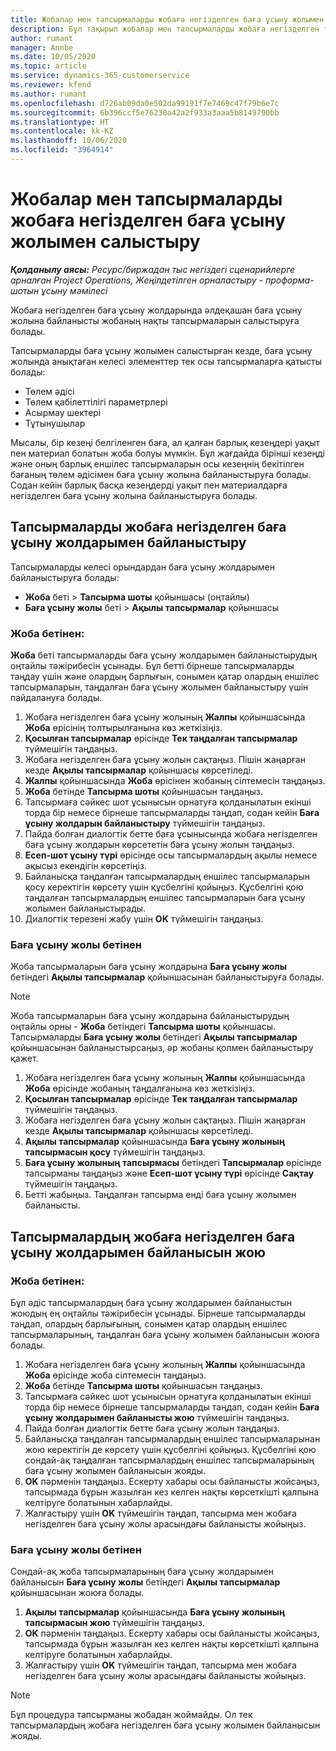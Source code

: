```yaml
---
title: Жобалар мен тапсырмаларды жобаға негізделген баға ұсыну жолымен салыстыру
description: Бұл тақырып жобалар мен тапсырмаларды жобаға негізделген тапсырмалар жолымен салыстыру туралы ақпарат береді.
author: rumant
manager: Annbe
ms.date: 10/05/2020
ms.topic: article
ms.service: dynamics-365-customerservice
ms.reviewer: kfend
ms.author: rumant
ms.openlocfilehash: d726ab09da0e502da99191f7e7469c47f79b6e7c
ms.sourcegitcommit: 6b396ccf5e76230a42a2f933a3aaa5b8149790bb
ms.translationtype: HT
ms.contentlocale: kk-KZ
ms.lasthandoff: 10/06/2020
ms.locfileid: "3964914"
---
```

# <a name="map-projects-and-tasks-to-a-project-based-quote-line"></a>Жобалар мен тапсырмаларды жобаға негізделген баға ұсыну жолымен салыстыру

_**Қолданылу аясы:** Ресурс/биржадан тыс негіздегі сценарийлерге арналған Project Operations, Жеңілдетілген орналастыру - проформа-шотын ұсыну мәмілесі_

Жобаға негізделген баға ұсыну жолдарында әлдеқашан баға ұсыну жолына байланысты жобаның нақты тапсырмаларын салыстыруға болады.

Тапсырмаларды баға ұсыну жолымен салыстырған кезде, баға ұсыну жолында анықтаған келесі элементтер тек осы тапсырмаларға қатысты болады:

- Төлем әдісі
- Төлем қабілеттілігі параметрлері
- Асырмау шектері
- Тұтынушылар

Мысалы, бір кезеңі белгіленген баға, ал қалған барлық кезеңдері уақыт пен материал болатын жоба болуы мүмкін. Бұл жағдайда бірінші кезеңді және оның барлық еншілес тапсырмаларын осы кезеңнің бекітілген бағаның төлем әдісімен баға ұсыну жолына байланыстыруға болады. Содан кейін барлық басқа кезеңдерді уақыт пен материалдарға негізделген баға ұсыну жолына байланыстыруға болады.

## <a name="associate-tasks-to-project-based-quote-lines"></a>Тапсырмаларды жобаға негізделген баға ұсыну жолдарымен байланыстыру

Тапсырмаларды келесі орындардан баға ұсыну жолдарымен байланыстыруға болады:

- **Жоба** беті > **Тапсырма шоты** қойыншасы (оңтайлы)
- **Баға ұсыну жолы** беті > **Ақылы тапсырмалар** қойыншасы 

### <a name="from-the-project-page"></a>Жоба бетінен:

**Жоба** беті тапсырмаларды баға ұсыну жолдарымен байланыстырудың оңтайлы тәжірибесін ұсынады. Бұл бетті бірнеше тапсырмаларды таңдау үшін және олардың барлығын, сонымен қатар олардың еншілес тапсырмаларын, таңдалған баға ұсыну жолымен байланыстыру үшін пайдалануға болады.

1. Жобаға негізделген баға ұсыну жолының **Жалпы** қойыншасында **Жоба** өрісінің толтырылғанына көз жеткізіңіз.
2. **Қосылған тапсырмалар** өрісінде **Тек таңдалған тапсырмалар** түймешігін таңдаңыз.
3. Жобаға негізделген баға ұсыну жолын сақтаңыз. Пішін жаңарған кезде **Ақылы тапсырмалар** қойыншасы көрсетіледі.
4. **Жалпы** қойыншасында **Жоба** өрісінен жобаның сілтемесін таңдаңыз.
5. **Жоба** бетінде **Тапсырма шоты** қойыншасын таңдаңыз.
6. Тапсырмаға сәйкес шот ұсынысын орнатуға қолданылатын екінші торда бір немесе бірнеше тапсырмаларды таңдап, содан кейін **Баға ұсыну жолдарын байланыстыру** түймешігін таңдаңыз.
7. Пайда болған диалогтік бетте баға ұсынысында жобаға негізделген баға ұсыну жолдарын көрсететін баға ұсыну жолын таңдаңыз.
8. **Есеп-шот ұсыну түрі** өрісінде осы тапсырмалардың ақылы немесе ақысыз екендігін көрсетіңіз.
9. Байланысқа таңдалған тапсырмалардың еншілес тапсырмаларын қосу керектігін көрсету үшін құсбелгіні қойыңыз. Құсбелгіні қою таңдалған тапсырмалардың еншілес тапсырмаларын баға ұсыну жолымен байланыстырады.
10. Диалогтік терезені жабу үшін **OK** түймешігін таңдаңыз.

### <a name="from-the-quote-line-page"></a>Баға ұсыну жолы бетінен

Жоба тапсырмаларын баға ұсыну жолдарына **Баға ұсыну жолы** бетіндегі **Ақылы тапсырмалар** қойыншасынан байланыстыруға болады.

>[!NOTE]
>Жоба тапсырмаларын баға ұсыну жолдарына байланыстырудың оңтайлы орны - **Жоба** бетіндегі **Тапсырма шоты** қойыншасы. Тапсырмаларды **Баға ұсыну жолы** бетіндегі **Ақылы тапсырмалар** қойыншасынан байланыстырсаңыз, әр жобаны қолмен байланыстыру қажет.

1. Жобаға негізделген баға ұсыну жолының **Жалпы** қойыншасында **Жоба** өрісінде жобаның таңдалғанына көз жеткізіңіз.
2. **Қосылған тапсырмалар** өрісінде **Тек таңдалған тапсырмалар** түймешігін таңдаңыз.
3. Жобаға негізделген баға ұсыну жолын сақтаңыз. Пішін жаңарған кезде **Ақылы тапсырмалар** қойыншасы көрсетіледі.
4. **Ақылы тапсырмалар** қойыншасында **Баға ұсыну жолының тапсырмасын қосу** түймешігін таңдаңыз.
5. **Баға ұсыну жолының тапсырмасы** бетіндегі **Тапсырмалар** өрісінде тапсырманы таңдаңыз және **Есеп-шот ұсыну түрі** өрісінде **Сақтау** түймешігін таңдаңыз. 
6. Бетті жабыңыз. Таңдалған тапсырма енді баға ұсыну жолымен байланысты.

## <a name="disassociate-tasks-from-projectbased-quote-lines"></a>Тапсырмалардың жобаға негізделген баға ұсыну жолдарымен байланысын жою

### <a name="from-the-project-page"></a>Жоба бетінен:

Бұл әдіс тапсырмалардың баға ұсыну жолдарымен байланыстын жоюдың ең оңтайлы тәжірибесін ұсынады. Бірнеше тапсырмаларды таңдап, олардың барлығының, сонымен қатар олардың еншілес тапсырмаларының, таңдалған баға ұсыну жолымен байланысын жоюға болады.

1. Жобаға негізделген баға ұсыну жолының **Жалпы** қойыншасында **Жоба** өрісінде жоба сілтемесін таңдаңыз.
2. **Жоба** бетінде **Тапсырма шоты** қойыншасын таңдаңыз.
3. Тапсырмаға сәйкес шот ұсынысын орнатуға қолданылатын екінші торда бір немесе бірнеше тапсырмаларды таңдап, содан кейін **Баға ұсыну жолдарымен байланысты жою** түймешігін таңдаңыз.
4. Пайда болған диалогтік бетте баға ұсыну жолын таңдаңыз.
5. Байланысқа таңдалған тапсырмалардың еншілес тапсырмаларынан жою керектігін де көрсету үшін құсбелгіні қойыңыз. Құсбелгіні қою сондай-ақ таңдалған тапсырмалардың еншілес тапсырмаларының баға ұсыну жолымен байланысын жояды.
6. **OK** пәрменін таңдаңыз. Ескерту хабары осы байланысты жойсаңыз, тапсырмада бұрын жазылған кез келген нақты көрсеткішті қалпына келтіруге болатынын хабарлайды. 
7. Жалғастыру үшін **OK** түймешігін таңдап, тапсырма мен жобаға негізделген баға ұсыну жолы арасындағы байланысты жойыңыз.

### <a name="from-the-quote-line-page"></a>Баға ұсыну жолы бетінен

Сондай-ақ жоба тапсырмаларының баға ұсыну жолдарымен байланысын **Баға ұсыну жолы** бетіндегі **Ақылы тапсырмалар** қойыншасынан жоюға болады.

1. **Ақылы тапсырмалар** қойыншасында **Баға ұсыну жолының тапсырмасын жою** түймешігін таңдаңыз.
2. **OK** пәрменін таңдаңыз. Ескерту хабары осы байланысты жойсаңыз, тапсырмада бұрын жазылған кез келген нақты көрсеткішті қалпына келтіруге болатынын хабарлайды. 
3. Жалғастыру үшін **OK** түймешігін таңдап, тапсырма мен жобаға негізделген баға ұсыну жолы арасындағы байланысты жойыңыз.

>[!NOTE]
> Бұл процедура тапсырманы жобадан жоймайды. Ол тек тапсырмалардың жобаға негізделген баға ұсыну жолымен байланысын жояды.
